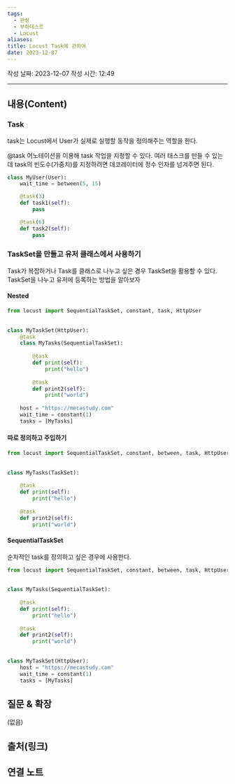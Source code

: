 ```yaml
---
tags:
  - 완성
  - 부하테스트
  - Locust
aliases: 
title: Locust Task에 관하여
date: 2023-12-07
---
```

작성 날짜: 2023-12-07
작성 시간: 12:49


----
## 내용(Content)
### Task

task는 Locust에서 User가 실제로 실행할 동작을 정의해주는 역할을 한다.

@task 어노테이션을 이용해 task 작업을 지정할 수 있다. 여러 태스크를 만들 수 있는데 task의 빈도수(가중치)를 지정하려면 데코레이터에 정수 인자를 넘겨주면 된다.

```python
class MyUser(User):
    wait_time = between(5, 15)

    @task(3)
    def task1(self):
        pass

    @task(6)
    def task2(self):
        pass
```


### TaskSet을 만들고 유저 클래스에서 사용하기
Task가 복잡하거나 Task를 클래스로 나누고 싶은 경우 TaskSet을 활용할 수 있다.  TaskSet을 나누고 유저에 등록하는 방법을 알아보자

#### Nested

```python
from locust import SequentialTaskSet, constant, task, HttpUser  
  
  
class MyTaskSet(HttpUser):  
    @task  
    class MyTasks(SequentialTaskSet):  
  
        @task  
        def print(self):  
            print("hello")  
  
        @task  
        def print2(self):  
            print("world")  
  
    host = "https://mecastudy.com"  
    wait_time = constant(1)  
    tasks = [MyTasks]
```


#### 따로 정의하고 주입하기

```python
from locust import SequentialTaskSet, constant, between, task, HttpUser, TaskSet  
  
  
class MyTasks(TaskSet):  
  
    @task  
    def print(self):  
        print("hello")  
  
    @task  
    def print2(self):  
        print("world")
```


#### SequentialTaskSet
순차적인 task를 정의하고 싶은 경우에 사용한다.

```python
from locust import SequentialTaskSet, constant, between, task, HttpUser  
  
  
class MyTasks(SequentialTaskSet):  
  
    @task  
    def print(self):  
        print("hello")  
  
    @task  
    def print2(self):  
        print("world")  
  
  
class MyTaskSet(HttpUser):  
    host = "https://mecastudy.com"  
    wait_time = constant(1)  
    tasks = [MyTasks]
```


## 질문 & 확장

(없음)

## 출처(링크)


## 연결 노트










